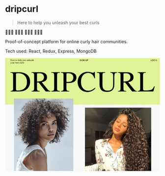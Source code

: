 # dripcurl 

> Here to help you unleash your best curls

👩🏼‍🦱 
👩🏽‍🦱
👩🏾‍🦱 
👩🏿‍🦱 

Proof-of-concept platform for online curly hair communities.

Tech used: React, Redux, Express, MongoDB

![screenshot](dcurl.png)
